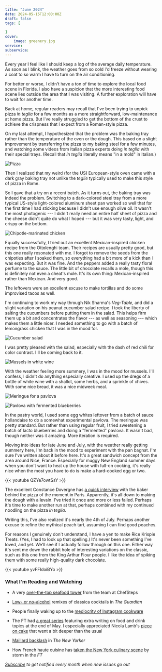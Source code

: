 ```yaml
---
title: "June 2024"
date: 2024-05-15T12:00:00Z
draft: false
tags: [
    
]
cover:
    image: greenery.jpg
service: 
subservice: 
---
```


Every year I feel like I should keep a log of the average daily temperature. As soon as I blink, the weather goes from so cold I'd freeze without wearing a coat to so warm I have to turn on the air conditioning.

For better or worse, I didn't have a ton of time to explore the local food scene in Florida. I also have a suspicion that the more interesting food scene lies outside the area that I was visiting. A further exploration will have to wait for another time.

Back at home, regular readers may recall that I've been trying to unpick pizza _in teglia_ for a few months as a more straightforward, low-maintenance at home pizza. But I've really struggled to get the bottom of the crust to achieve the crispness that I expect from a Roman-style pizza. 

On my last attempt, I hypothesized that the problem was the baking tray rather than the temperature of the oven or the dough. This based on a slight improvement by transferring the pizza to my baking steel for a few minutes, and watching some videos from Italian pizza experts doing _in teglia_ with their special trays. (Recall that _in teglia_ literally means "in a mold" in Italian.)

![Pizza](pizza.jpg)

Then I realized that my weird (for the US) European-style oven came with a dark gray baking tray not unlike the _teglie_ typically used to make this style of pizza in Rome.

So I gave that a try on a recent batch. As it turns out, the baking tray was indeed the problem. Switching to a dark-colored steel tray from a more typical US-style light-colored aluminum sheet pan worked so well that for the first time I had sticking because I didn't use enough olive oil. It wasn't the most photogenic --- I didn't really need an entire half sheet of pizza and the cheese didn't quite do what I hoped --- but it was very tasty, light, and crispy on the bottom.

![Chipotle-marinated chicken](chicken.jpg)

Equally successfully, I tried out an excellent Mexican-inspired chicken recipe from the Ottolenghi team. Their recipes are usually pretty good, but this one really resonated with me. I forgot to remove the seeds from the chipotles after I soaked them, so everything had a bit more of a kick than I was expecting. But it was fine. And the peppers added a really tasty floral perfume to the sauce. The little bit of chocolate recalls a mole, though this is definitely not even a cheat's mole. It's its own thing: Mexican-inspired rather than Mexican. And very good.

The leftovers were an excellent excuse to make tortillas and do some improvised tacos as well.

I'm continuing to work my way through Nik Sharma's _Veg-Table_, and did a slight variation on his peanut cucumber salad recipe. I took the liberty of salting the cucumbers before putting them in the salad. This helps firm them up a bit and concentrates the flavor --- as well as seasoning --- which makes them a little nicer. I needed something to go with a batch of lemongrass chicken that I was in the mood for.

![Cucumber salad](cucumber.jpg)

I was pretty pleased with the salad, especially with the dash of red chili for color contrast. I'll be coming back to it.

![Mussels in white wine](mussels.jpg)

With the weather feeling more summery, I was in the mood for mussels. I'll confess, I didn't do anything especially creative. I used up the dregs of a bottle of white wine with a shallot, some herbs, and a sprinkle of chives. With some nice bread, it was a nice midweek meal.

![Meringue for a pavlova](meringue.jpg)

![Pavlova with fermented blueberries](pavlova.jpg)

In the pastry world, I used some egg whites leftover from a batch of sauce hollandaise to do a somewhat experimental pavlova. The meringue was pretty standard. But rather than using regular fruit, I tried sweetening a batch of lacto blueberries and doing a "fermented" pavlova. It wasn't bad, though neither was it amazing. More iteration is required.

Moving into ideas for late June and July, with the weather really getting summery here, I'm back in the mood to experiment with the pan bagnat. I'm sure I've written about it before here. It's a great sandwich concept from the area around Nice, France. Especially for muggy New England summer days when you don't want to heat up the house with full-on cooking, it's really nice when the most you have to do is make a hard-cooked egg or two.

{{< youtube QZYe7owtSsY >}}

The excellent Constance Dovergne has [a quick interview](https://carteblanche.substack.com/p/a-quoi-seriez-vous-prete-pour-cette) with the baker behind the pizza of the moment in Paris. Apparently, it's all down to making the dough with a levain. I've tried it once and more or less failed. Perhaps it's time to make another run at that, perhaps combined with my continued noodling on the pizza _in teglia_.

Writing this, I've also realized it's nearly the 4th of July. Perhaps another excuse to refine the mythical peach tart, assuming I can find good peaches.

For reasons I genuinely don't understand, I have a yen to make Rice Krispie Treats. (Yes, I had to look up that spelling.) It's never been something I've loved, and yet. We'll see if I actually follow through on this one. Either way it's sent me down the rabbit hole of interesting variations on the classic, such as this one from the King Arthur Flour people. I like the idea of spiking them with some really high-quality dark chocolate.

{{< youtube yvFFIdoiBYo >}}

### What I'm Reading and Watching

* A very [over-the-top seafood tower](https://www.youtube.com/watch?v=PfDovHJ2zPM) from the team at ChefSteps

* [Low- or no-alcohol](https://www.theguardian.com/food/article/2024/may/22/the-experts-bartenders-on-how-to-turn-16-classic-cocktails-into-mocktails-from-a-negroni-to-a-mojito) remixes of classica cocktails in _The Guardian_

* People finally waking up to the [mediocrity of Instagram cookware](https://www.nytimes.com/2024/05/24/dining/instagram-cookware.html)

* The FT had [a great series](https://www.ft.com/content/166e71f5-6057-452f-8367-c47adb4e298c) featuring extra writing on food and drink topics at the end of May. I especially appreciated Nicola Lamb's [piece on cake](https://www.ft.com/content/f008f880-3d22-4bb3-861f-dae53dbf825d) that went a bit deeper than the usual

* [Maillard backlash](https://www.newyorker.com/culture/kitchen-notes/the-maillard-over-reaction) in _The New Yorker_

* How French haute cuisine has [taken the New York culinary scene](https://www.ft.com/content/d7b53d48-57b6-44fc-8c59-d44828f3c19a) by storm in the _FT_

_[Subscribe](/subscribe) to get notified every month when new issues go out_



